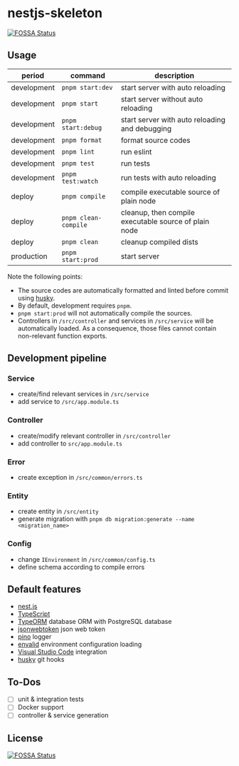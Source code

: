 # nestjs-skeleton

[![FOSSA Status](https://app.fossa.io/api/projects/git%2Bgithub.com%2Fcoderfox%2Fnestjs-skeleton.svg?type=shield)](https://app.fossa.io/projects/git%2Bgithub.com%2Fcoderfox%2Fnestjs-skeleton?ref=badge_shield)

## Usage

| period      | command              | description                                           |
| ----------- | -------------------- | ----------------------------------------------------- |
| development | `pnpm start:dev`     | start server with auto reloading                      |
| development | `pnpm start`         | start server without auto reloading                   |
| development | `pnpm start:debug`   | start server with auto reloading and debugging        |
| development | `pnpm format`        | format source codes                                   |
| development | `pnpm lint`          | run eslint                                            |
| development | `pnpm test`          | run tests                                             |
| development | `pnpm test:watch`    | run tests with auto reloading                         |
| deploy      | `pnpm compile`       | compile executable source of plain node               |
| deploy      | `pnpm clean-compile` | cleanup, then compile executable source of plain node |
| deploy      | `pnpm clean`         | cleanup compiled dists                                |
| production  | `pnpm start:prod`    | start server                                          |

Note the following points:

- The source codes are automatically formatted and linted before commit using [husky](https://github.com/typicode/husky).
- By default, development requires `pnpm`.
- `pnpm start:prod` will not automatically compile the sources.
- Controllers in `/src/controller` and services in `/src/service` will be automatically loaded. As a consequence, those files cannot contain non-relevant function exports.

## Development pipeline

### Service

- create/find relevant services in `/src/service`
- add service to `/src/app.module.ts`

### Controller

- create/modify relevant controller in `/src/controller`
- add controller to `src/app.module.ts`

### Error

- create exception in `/src/common/errors.ts`

### Entity

- create entity in `/src/entity`
- generate migration with `pnpm db migration:generate --name <migration_name>`

### Config

- change `IEnvironment` in `/src/common/config.ts`
- define schema according to compile errors

## Default features

- [nest.js](https://nestjs.com)
- [TypeScript](https://www.typescriptlang.org)
- [TypeORM](https://typeorm.io) database ORM with PostgreSQL database
- [jsonwebtoken]() json web token
- [pino](https://github.com/pinojs/pino) logger
- [envalid](https://github.com/af/envalid) environment configuration loading
- [Visual Studio Code](https://code.visualstudio.com) integration
- [husky](https://github.com/typicode/husky) git hooks

## To-Dos

- [ ] unit & integration tests
- [ ] Docker support
- [ ] controller & service generation

## License

[![FOSSA Status](https://app.fossa.io/api/projects/git%2Bgithub.com%2Fcoderfox%2Fnestjs-skeleton.svg?type=large)](https://app.fossa.io/projects/git%2Bgithub.com%2Fcoderfox%2Fnestjs-skeleton?ref=badge_large)
